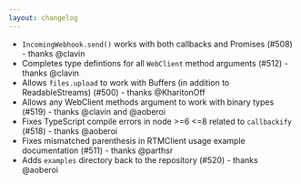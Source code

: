 ```yaml
---
layout: changelog
---
```


- `IncomingWebhook.send()` works with both callbacks and Promises (#508) - thanks @clavin
- Completes type defintions for all `WebClient` method arguments (#512) - thanks @clavin
- Allows `files.upload` to work with Buffers (in addition to ReadableStreams) (#500) - thanks @KharitonOff
- Allows any WebClient methods argument to work with binary types (#519) - thanks @clavin and @aoberoi
- Fixes TypeScript compile errors in node >=6 <=8 related to `callbackify` (#518) - thanks @aoberoi
- Fixes mismatched parenthesis in RTMClient usage example documentation (#511) - thanks @parthsr
- Adds `examples` directory back to the repository (#520) - thanks @aoberoi

